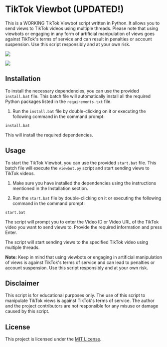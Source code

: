 # TikTok Viewbot (UPDATED!)

This is a WORKING TikTok Viewbot script written in Python. It allows you to send views to TikTok videos using multiple threads. Please note that using viewbots or engaging in any form of artificial manipulation of views goes against TikTok's terms of service and can result in penalties or account suspension. Use this script responsibly and at your own risk.

<img src="https://i.imgur.com/BfCr2uP.png"></img>

<img src="https://i.imgur.com/HW5jC9l.png"></img>

## Installation

To install the necessary dependencies, you can use the provided `install.bat` file. This batch file will automatically install all the required Python packages listed in the `requirements.txt` file.

1. Run the `install.bat` file by double-clicking on it or executing the following command in the command prompt:

`install.bat`


This will install the required dependencies.

## Usage

To start the TikTok Viewbot, you can use the provided `start.bat` file. This batch file will execute the `viewbot.py` script and start sending views to TikTok videos.

1. Make sure you have installed the dependencies using the instructions mentioned in the Installation section.

2. Run the `start.bat` file by double-clicking on it or executing the following command in the command prompt:

`start.bat`


The script will prompt you to enter the Video ID or Video URL of the TikTok video you want to send views to. Provide the required information and press Enter.

The script will start sending views to the specified TikTok video using multiple threads.

**Note:** Keep in mind that using viewbots or engaging in artificial manipulation of views is against TikTok's terms of service and can lead to penalties or account suspension. Use this script responsibly and at your own risk.

## Disclaimer

This script is for educational purposes only. The use of this script to manipulate TikTok views is against TikTok's terms of service. The author and the project contributors are not responsible for any misuse or damage caused by this script.

## License

This project is licensed under the [MIT License](LICENSE).
